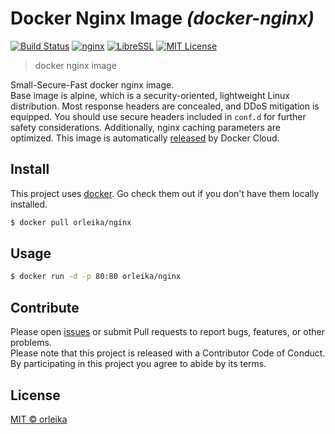 # Docker Nginx Image _(docker-nginx)_

[![Build Status](https://img.shields.io/travis/orleika/docker-nginx/master.svg?style=flat-square)](https://travis-ci.org/orleika/docker-nginx)
[![nginx](http://img.shields.io/badge/nginx-v1.13.8-blue.svg?style=flat-square)](https://nginx.org/en/download.html)
[![LibreSSL](http://img.shields.io/badge/LibreSSL-v2.6.4-blue.svg?style=flat-square)](https://www.libressl.org/)
[![MIT License](http://img.shields.io/badge/license-MIT-blue.svg?style=flat-square)](https://github.com/orleika/docker-nginx/blob/master/LICENSE)

> docker nginx image

Small-Secure-Fast docker nginx image.  
Base image is alpine, which is a security-oriented, lightweight Linux distribution. Most response headers are concealed, and DDoS mitigation is equipped. You should use secure headers included in `conf.d` for further safety considerations. Additionally, nginx caching parameters are optimized. This image is automatically [released](https://hub.docker.com/r/orleika/nginx/) by Docker Cloud.

## Install

This project uses [docker](https://docs.docker.com). Go check them out if you don't have them locally installed.

```sh
$ docker pull orleika/nginx
```

## Usage

```sh
$ docker run -d -p 80:80 orleika/nginx
```

## Contribute

Please open [issues](https://github.com/orleika/docker-nginx/issues/new) or submit Pull requests to report bugs, features, or other problems.  
Please note that this project is released with a Contributor Code of Conduct. By participating in this project you agree to abide by its terms.

## License

[MIT © orleika](LICENSE)
